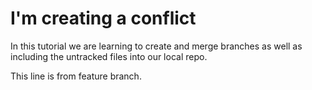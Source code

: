 # I'm creating a conflict

In this tutorial we are learning to create and merge branches as well as including the untracked files into our local repo.

This line is from feature branch.
